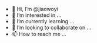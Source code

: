 - 👋 Hi, I’m @jiaowoyi
- 👀 I’m interested in ...
- 🌱 I’m currently learning ...
- 💞️ I’m looking to collaborate on ...
- 📫 How to reach me ...

<!---
jiaowoyi/jiaowoyi is a ✨ special ✨ repository because its `README.md` (this file) appears on your GitHub profile.
You can click the Preview link to take a look at your changes.
--->
